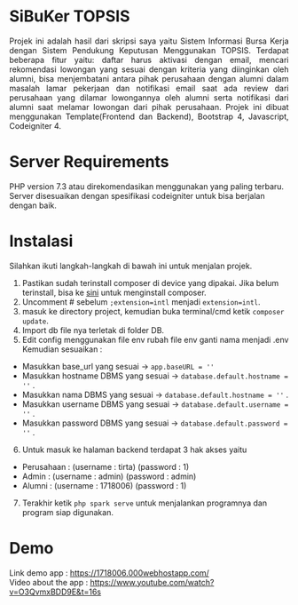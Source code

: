 # SiBuKer TOPSIS
<p align=justify>Projek ini adalah hasil dari skripsi saya yaitu Sistem Informasi Bursa Kerja dengan Sistem Pendukung Keputusan Menggunakan TOPSIS. Terdapat beberapa fitur yaitu: daftar harus aktivasi dengan email, mencari rekomendasi lowongan yang sesuai dengan kriteria yang diinginkan oleh alumni, bisa menjembatani antara pihak perusahaan dengan alumni dalam masalah lamar pekerjaan dan notifikasi email saat ada review dari perusahaan yang dilamar lowongannya oleh alumni serta notifikasi dari alumni saat melamar lowongan dari pihak perusahaan. Projek ini dibuat menggunakan Template(Frontend dan Backend), Bootstrap 4, Javascript, Codeigniter 4.</p>

# Server Requirements
PHP version 7.3 atau direkomendasikan menggunakan yang paling terbaru. Server disesuaikan dengan spesifikasi codeigniter untuk bisa berjalan dengan baik.

# Instalasi
Silahkan ikuti langkah-langkah di bawah ini untuk menjalan projek.
1. Pastikan sudah terinstall composer di device yang dipakai. Jika belum terinstall, bisa ke [sini](https://getcomposer.org/) untuk menginstall composer.
2. Uncomment # sebelum ```;extension=intl``` menjadi ```extension=intl```.
3. masuk ke directory project, kemudian buka terminal/cmd ketik ```composer update```.
4. Import db file nya terletak di folder DB.
5. Edit config menggunakan file env rubah file env ganti nama menjadi .env Kemudian sesuaikan : 
  * Masukkan base_url yang sesuai -> ```app.baseURL = ''``` 
  * Masukkan hostname DBMS yang sesuai -> ```database.default.hostname = ''``` .
  * Masukkan nama DBMS yang sesuai -> ```database.default.hostname = ''``` .
  * Masukkan username DBMS yang sesuai -> ```database.default.username = ''``` .
  * Masukkan password DBMS yang sesuai -> ```database.default.password = ''``` .
6. Untuk masuk ke halaman backend terdapat 3 hak akses yaitu
  * Perusahaan  : (username : tirta) (password : 1)
  * Admin       : (username : admin) (password : admin)
  * Alumni      : (username : 1718006) (password : 1)
7. Terakhir ketik ```php spark serve``` untuk menjalankan programnya dan program siap digunakan.

# Demo
Link demo app : https://1718006.000webhostapp.com/
<br>Video about the app : https://www.youtube.com/watch?v=O3QvmxBDD9E&t=16s


